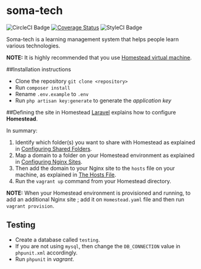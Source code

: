 # soma-tech
![CircleCI Badge](https://circleci.com/gh/andela-sachungo/soma-tech.svg?style=shield&circle-token=eab6015ece8c084d689495dcbbf2bd5bd22c50cb)
[![Coverage Status](https://coveralls.io/repos/andela-sachungo/soma-tech/badge.svg?branch=master&service=github)](https://coveralls.io/github/andela-sachungo/soma-tech?branch=master)
![StyleCI Badge](https://styleci.io/repos/48097337/shield)

Soma-tech is a learning management system that helps people learn various technologies.

**NOTE:** It is highly recommended that you use [Homestead virtual machine](http://laravel.com/docs/5.1/homestead).

##Installation instructions
* Clone the repository `git clone <repository>`
*  Run `composer install`
* Rename `.env.example`  to `.env`
* Run `php artisan key:generate` to generate the *application key*

##Defining the site in Homestead
[Laravel](http://laravel.com/docs/5.1/homestead#connecting-via-ssh) explains how to configure **Homestead**.

In summary:

 1. Identify which folder(s) you want to share with Homestead as
    explained in [Configuring Shared Folders](http://laravel.com/docs/5.1/homestead#configuring-homestead).
 2. Map a domain to a folder on your Homestead environment as explained in [Configuring Nginx Sites](http://laravel.com/docs/5.1/homestead#configuring-homestead).
 3. Then add the domain to your Nginx site to the `hosts` file on your machine, as explained in [The Hosts File](http://laravel.com/docs/5.1/homestead#configuring-homestead).
 4. Run the `vagrant up` command from your Homestead directory.

**NOTE:** When your Homestead environment is provisioned and running, to add an additional Nginx site ; add it on `Homestead.yaml` file and then run `vagrant provision`.

## Testing
* Create a database called `testing`.
* If you are not using `mysql`, then change the `DB_CONNECTION` value in `phpunit.xml` accordingly.
* Run `phpunit` in *vagrant*.